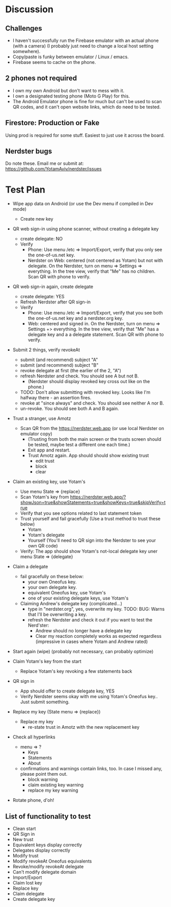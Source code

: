 # Discussion
## Challenges
- I haven't successfully run the Firebase emulator with an actual phone (with a camera) (I probably just need to change a local host setting somewhere).
- Copy/paste is funky between emulator / Linux / emacs.
- Firebase seems to cache on the phone.

## 2 phones not required
- I own my own Android but don't want to mess with it.
- I own a designated testing phone (Moto G Play) for this.
- The Android Emulator phone is fine for much but can't be used to scan QR codes, and it can't open website links, 
  which do need to be tested.

## Firestore: Production or Fake
Using prod is required for some stuff. Easiest to just use it across the board.

## Nerdster bugs
Do note these.
Email me or submit at: https://github.com/YotamAviv/nerdster/issues

# Test Plan

- Wipe app data on Android (or use the Dev menu if compiled in Dev mode)
  - Create new key

- QR web sign-in using phone scanner, without creating a delegate key
  - create delegate: NO
  - Verify
    - Phone: Use menu /etc => Import/Export, verify that you only see the one-of-us.net key.
    - Nerdster on Web: centered (not centered as Yotam) but not with delegate. On the Nerdster, turn on menu => Settings => everything. In the tree view, verify that "Me" has no children. Scan QR with phone to verify.

- QR web sign-in again, create delegate
  - create delegate: YES
  - Refresh Nerdster after QR sign-in
  - Verify
    - Phone: Use menu /etc => Import/Export, verify that you see both the one-of-us.net key and a nerdster.org key.
    - Web: centered and signed in. On the Nerdster, turn on menu => Settings +> everything. In the tree view, verify that "Me" has a delegate key and a a delegate statement.  Scan QR with phone to verify.

- Submit 2 things, verify revokeAt 
  - submit (and recommend) subject "A"
  - submit (and recommend) subject "B"
  - revoke delegate at first (the earlier of the 2, "A")
  - refresh Nerdster and check. You should see A but not B.
    - (Nerdster should display revoked key cross out like on the phone.)
  - TODO: Don't allow submitting with revoked key. Looks like I'm halfway there - an assertion fires.
  - revoke at "since always" and check. You should see neither A nor B.
  - un-revoke. You should see both A and B again.

- Trust a stranger, use Amotz
  - Scan QR from the https://nerdster.web.app (or use local Nerdster on emulator copy)
    - (Trusting from both the main screen or the trusts screen should be tested, maybe test a different one each time.)
    - Exit app and restart.
    - Trust Amotz again. App should should show existing trust
      - edit trust
      - block
      - clear

- Claim an existing key, use Yotam's
  - Use menu State => {replace}
  - Scan Yotam's key from https://nerdster.web.app/?showJson=true&showStatements=true&showKeys=true&skipVerify=true
  - Verify that you see options related to last statement token
  - Trust yourself and fail gracefully (Use a trust method to trust these below)
    - Yotam
    - Yotam's delegate
    - Yourself (You'll need to QR sign into the Nerdster to see your own QR code)
  - Verify: The app should show Yotam's not-local delegate key uner menu State => {delegate}

- Claim a delegate
  - fail gracefully on these below:
    - your own Oneofus key.
    - your own delegate key.
    - equivalent Oneofus key, use Yotam's
    - one of your existing delegate keys, use Yotam's
  - Claiming Andrew's delegate key (complicated...)
    - type in "nerdster.org", yes, overwrite my key. TODO: BUG: Warns that I'll be overwriting a key.
    - refresh the Nerdster and check it out if you want to test the Nerd'ster:
      - Andrew should no longer have a delegate key 
      - Clear my reaction completely works as expected regardless (impressive in cases where Yotam and Andrew rated)

- Start again (wipe) (probably not necessary, can probably optimize)

- Claim Yotam's key from the start
  - Replace Yotam's key revoking a few statements back

- QR sign in
  - App should offer to create delegate key, YES
  - Verify Nerdster seems okay with me using Yotam's Oneofus key.. Just submit something.

- Replace my key (State menu => {replace})
  - Replace my key
    - re-state trust in Amotz with the new replacement key
  
- Check all hyperlinks
  - menu => ?
    - Keys
    - Statements
    - About
  - confirmations and warnings contain links, too. In case I missed any, please point them out.
    - block warning
    - claim existing key warning
    - replace my key warning

- Rotate phone, d'oh!

## List of functionality to test
- Clean start
- QR Sign in
- New trust
- Equivalent keys display correctly
- Delegates display correctly
- Modify trust
- Modify revokeAt Oneofus equivalents
- Revoke/modify revokeAt delegate
- Can't modify delegate domain
- Import/Export
- Claim lost key
- Replace key
- Claim delegate
- Create delegate key


